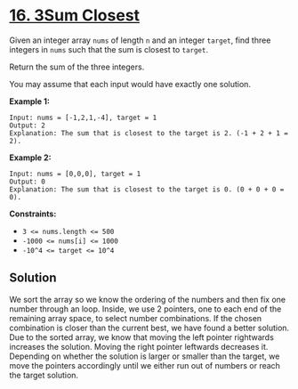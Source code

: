 # [16. 3Sum Closest](https://leetcode.com/problems/3sum-closest/description/)

Given an integer array <code>nums</code> of length <code>n</code> and an integer <code>target</code>, find three integers in <code>nums</code> such that the sum is closest to <code>target</code>.

Return the sum of the three integers.

You may assume that each input would have exactly one solution.

**Example 1:**

```
Input: nums = [-1,2,1,-4], target = 1
Output: 2
Explanation: The sum that is closest to the target is 2. (-1 + 2 + 1 = 2).
```

**Example 2:**

```
Input: nums = [0,0,0], target = 1
Output: 0
Explanation: The sum that is closest to the target is 0. (0 + 0 + 0 = 0).
```

**Constraints:**

- <code>3 <= nums.length <= 500</code>
- <code>-1000 <= nums[i] <= 1000</code>
- <code>-10^4 <= target <= 10^4</code>

## Solution

We sort the array so we know the ordering of the numbers and then fix one number through an loop. Inside, we use 2 pointers, one to each end of the remaining array space, to select number combinations. If the chosen combination is closer than the current best, we have found a better solution. Due to the sorted array, we know that moving the left pointer rightwards increases the solution. Moving the right pointer leftwards decreases it. Depending on whether the solution is larger or smaller than the target, we move the pointers accordingly until we either run out of numbers or reach the target solution.
